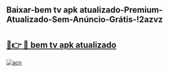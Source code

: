 
## Baixar-bem tv apk atualizado-Premium-Atualizado-Sem-Anúncio-Grátis-!2azvz

# <h2><a href="https://andorid.site?title=bem_tv_apk_atualizado&ref=27">🔗👉 🔴 bem tv apk atualizado</a></h2>

[![acn](https://github.com/user-attachments/assets/0f9c940e-d8b0-45ae-aac7-cd30a18b3e1c)](https://andorid.site?title=bem_tv_apk_atualizado&ref=27)

